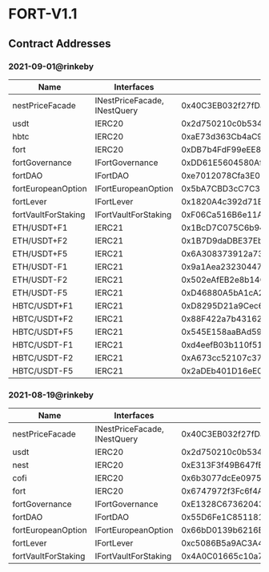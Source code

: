 # FORT-V1.1

## Contract Addresses

### 2021-09-01@rinkeby
| Name | Interfaces | rinkeby |
| ---- | ---- | ---- |
| nestPriceFacade | INestPriceFacade, INestQuery | 0x40C3EB032f27fDa7AdcF1B753c75B84e27f26838 |
| usdt | IERC20 | 0x2d750210c0b5343a0b79beff8F054C9add7d2411 |
| hbtc | IERC20 | 0xaE73d363Cb4aC97734E07e48B01D0a1FF5D1190B |
| fort | IERC20 | 0xDB7b4FdF99eEE8E4Cb8373630c923c51c1275382 |
| fortGovernance | IFortGovernance | 0xDD61E5604580AfeEe202d533eefE688091b8127e |
| fortDAO | IFortDAO | 0xe7012078Cfa3E083d3Fe7B79bA4d8913Be48362F |
| fortEuropeanOption | IFortEuropeanOption | 0x5bA7CBD3cC7C3ced0f94FC3CFd331260569E19Ca |
| fortLever | IFortLever | 0x1820A4c392d71B65C3C32c1a6E8d94A3FB785fae |
| fortVaultForStaking | IFortVaultForStaking | 0xF06Ca516B6e11AB7843FB0B1a7eECBf0e57B3B64 |
| ETH/USDT+F1 | IERC21 | 0x1BcD7C075C6b94ef4D6a1aEE4496828d61B5f5F1 |
| ETH/USDT+F2 | IERC21 | 0x1B7D9daDBE37Eb6dF32c8682Ee3090b630D24F3e |
| ETH/USDT+F5 | IERC21 | 0x6A308373912a73Fe17AB40637061A5eeeDD16975 |
| ETH/USDT-F1 | IERC21 | 0x9a1Aea23230447Da01E66Caa9D0D96c039805f89 |
| ETH/USDT-F2 | IERC21 | 0x502eAfEB2e8b14C22118e0F5a15427Edc4D3B2bB |
| ETH/USDT-F5 | IERC21 | 0xD46880A5bA1cA2167D71582d8f2D5acdB441aBD5 |
| HBTC/USDT+F1 | IERC21 | 0xD8295D21a9Cec684eC05BAbBECe5c3AAB30eC46D |
| HBTC/USDT+F2 | IERC21 | 0x88F422a7b43162BB106ce84D33f6252B838f7567 |
| HBTC/USDT+F5 | IERC21 | 0x545E158aaBAd59fd487eEf7edaA12c776868E83B |
| HBTC/USDT-F1 | IERC21 | 0xd4eefB03b110f51FD7E28D728CF24BCA067D77EC |
| HBTC/USDT-F2 | IERC21 | 0xA673cc52107c377F2701e7B5dC0aEffAc125a300 |
| HBTC/USDT-F5 | IERC21 | 0x2aDEb401D16eE0c102a6358Bb15570330Ac49075 |

### 2021-08-19@rinkeby
| Name | Interfaces | rinkeby |
| ---- | ---- | ---- |
| nestPriceFacade | INestPriceFacade, INestQuery | 0x40C3EB032f27fDa7AdcF1B753c75B84e27f26838 |
| usdt | IERC20 |  0x2d750210c0b5343a0b79beff8F054C9add7d2411 |
| nest | IERC20 |  0xE313F3f49B647fBEDDC5F2389Edb5c93CBf4EE25 |
| cofi | IERC20 |  0x6b3077dcEe0975017BDd1a7eA9E12d3D9F398695 |
| fort | IERC20 |  0x6747972f3Fc6f4A4fC9c8a1fF4C2899dc83c4DF7 |
| fortGovernance | IFortGovernance | 0xE1328C673620433e0c1847e5BfB698DbCED9688b |
| fortDAO | IFortDAO | 0x55D6Fe1C851181F5C1779Bf04822675Ae144b38F |
| fortEuropeanOption | IFortEuropeanOption | 0x66bD0139b6216B740820a54a71a2CDFf2070e76B |
| fortLever | IFortLever | 0xc5086B5a9AC3A4036416690E382AbD7808DC307c |
| fortVaultForStaking | IFortVaultForStaking | 0x4A0C01665c10a7635fB33BCC45198dfC2f31db0C |